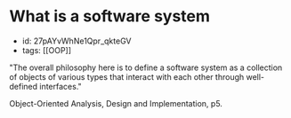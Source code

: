 # What is a software system
* id: 27pAYvWhNe1Qpr_qkteGV
* tags: [[OOP]]

"The overall philosophy here is to define a software system as a collection of objects of various types that interact with each other through well-defined interfaces."

Object-Oriented Analysis, Design and Implementation, p5.
